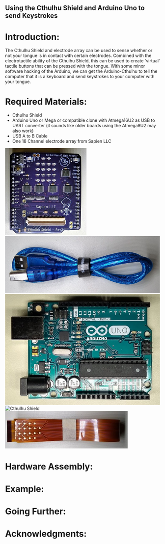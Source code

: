 ## Using the Cthulhu Shield and Arduino Uno to send Keystrokes

# Introduction:

The Cthulhu Shield and electrode array can be used to sense whether or not your tongue is in contact with certain electrodes. Combined with the electrotactile ability of the Cthulhu Shield, this can be used to create 'virtual' tactile buttons that can be pressed with the tongue. With some minor software hacking of the Arduino, we can get the Arduino-Cthulhu to tell the computer that it is a keyboard and send keystrokes to your computer with your tongue.

# Required Materials:

* Cthulhu Shield
* Arduino Uno or Mega or compatible clone with Atmega16U2 as USB to UART converter (it sounds like older boards using the Atmega8U2 may also work)
* USB A to B Cable
* One 18 Channel electrode array from Sapien LLC

![Cthulhu Shield](cthulhusmall.jpg)
![USB A to B Cable](usbsmall.jpg)
![Cthulhu Shield](unosmall.jpg)
![Cthulhu Shield](megasmall.jpg)
![Cthulhu Shield](ribbonsmall.jpg)


# Hardware Assembly:


# Example:



# Going Further:


# Acknowledgments: 
